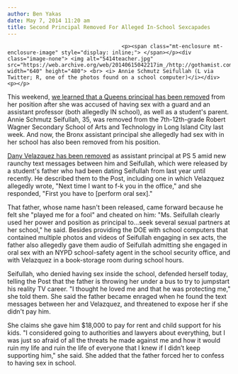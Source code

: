 ```yaml
---
author: Ben Yakas
date: May 7, 2014 11:20 am
title: Second Principal Removed For Alleged In-School Sexcapades
---
```


	
										<p><span class="mt-enclosure mt-enclosure-image" style="display: inline;"> </span></p><div class="image-none"> <img alt="5414teacher.jpg" src="https://web.archive.org/web/20140615042217im_/http://gothamist.com/attachments/byakas/5414teacher.jpg" width="640" height="480"> <br> <i> Annie Schmutz Seifullah (L via Twitter; R, one of the photos found on a school computer)</i></div> <p></p>

<p>This weekend, <a href="https://web.archive.org/web/20140615042217/http://gothamist.com/2014/05/04/queens_principal_accused_of_having.php">we learned that a Queens principal has been removed</a> from her position after she was accused of having sex with a guard and an assistant professor (both allegedly IN school), as well as a student&apos;s parent. Annie Schmutz Seifullah, 35, was removed from the 7th-12th-grade Robert Wagner Secondary School of Arts and Technology in Long Island City last week. And now, the Bronx assistant principal she allegedly had sex with in her school has also been removed from his position.</p>

<p><a href="https://web.archive.org/web/20140615042217/http://nypost.com/2014/05/06/second-principal-reassigned-amid-sex-in-school-probe/">Dany Velazquez has been removed</a> as assistant principal at PS 5 amid new raunchy text messages between him and Seifullah, which were released by a student&apos;s father who had been dating Seifullah from last year until recently. He described them to the Post, including one in which Velazquez allegedly wrote, &quot;Next time I want to f-k you in the office,&quot; and she responded, &quot;First you have to [perform oral sex].&quot;</p>

<p>That father, whose name hasn&apos;t been released, came forward because he felt she &quot;played me for a fool&quot; and cheated on him: &quot;Ms. Seifullah clearly used her power and position as principal to...seek several sexual partners at her school,&quot; he said. Besides providing the DOE with school computers that contained multiple photos and videos of Seifullah engaging in sex acts, the father also allegedly gave them audio of Seifullah admitting she engaged in oral sex with an NYPD school-safety agent in the school security office, and with Velazquez in a book-storage room during school hours.</p>

<p>Seifullah, who denied having sex inside the school, defended herself today, telling the Post that the father is throwing her under a bus to try to jumpstart his reality TV career. &quot;I thought he loved me and that he was protecting me,&quot; she told them. She said the father became enraged when he found the text messages between her and Velazquez, and threatened to expose her if she didn&apos;t pay him. </p>

<p>She claims she gave him $18,000 to pay for rent and child support for his kids. &quot;I considered going to authorities and lawyers about everything, but I was just so afraid of all the threats he made against me and how it would ruin my life and ruin the life of everyone that I knew if I didn&#x2019;t keep supporting him,&quot; she said. She added that the father forced her to confess to having sex in school. </p>					
										
									
				